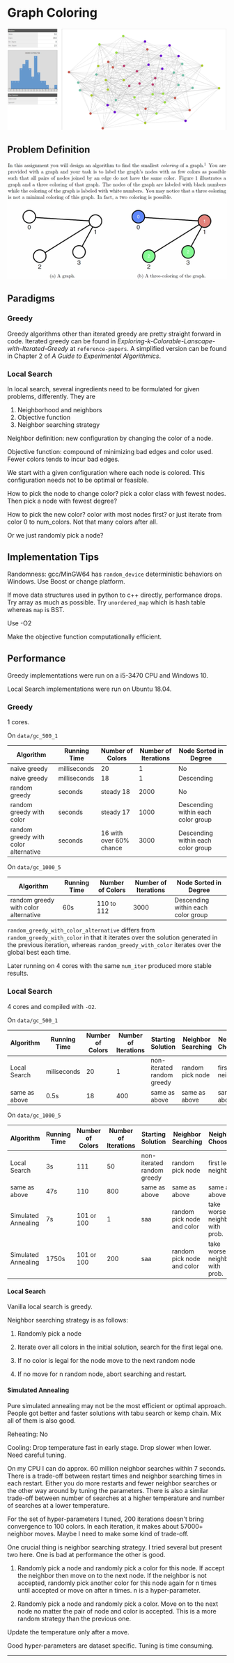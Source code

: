 # Graph Coloring
![alt text][50_vis]
## Problem Definition

![alt text][problem_def]

## Paradigms
### Greedy
Greedy algorithms other than iterated greedy are pretty straight forward in code. Iterated greedy can be found in _Exploring-k-Colorable-Lanscape-with-Iterated-Greedy_ at `reference-papers`. A simplified version can be found in Chapter 2 of _A Guide to Experimental Algorithmics_.

### Local Search
In local search, several ingredients need to be formulated for given problems, differently. They are

1. Neighborhood and neighbors
2. Objective function
3. Neighbor searching strategy

Neighbor definition: new configuration by changing the color of a node.

Objective function: compound of minimizing bad edges and color used. Fewer colors tends to incur bad edges.

We start with a given configuration where each node is colored. This configuration needs not to be optimal or feasible.

How to pick the node to change color? pick a color class with fewest nodes. Then pick a node with fewest degree?

How to pick the new color? color with most nodes first? or just iterate from color 0 to num_colors. Not that many colors after all.

Or we just randomly pick a node?

## Implementation Tips

Randomness: gcc/MinGW64 has `random_device` deterministic behaviors on Windows. Use Boost or change platform.

If move data structures used in python to c++ directly, performance drops. Try array as much as possible. Try `unordered_map` which is hash table whereas `map` is BST.

Use -O2

Make the objective function computationally efficient.

## Performance

Greedy implementations were run on a i5-3470 CPU and Windows 10.

Local Search implementations were run on Ubuntu 18.04.

### Greedy

1 cores.

On `data/gc_500_1`

| Algorithm | Running Time | Number of Colors | Number of Iterations | Node Sorted in Degree |
|-----------|--------------|------------------|----------------------|-----------------------|
| naive greedy | milliseconds | 20 | 1 | No |
| naive greedy | milliseconds | 18 | 1 | Descending |
| random greedy | seconds | steady 18 | 2000 | No |
| random greedy with color | seconds | steady 17 | 1000 | Descending within each color group |
| random greedy with color alternative | seconds | 16 with over 60% chance | 3000 | Descending within each color group |

On `data/gc_1000_5`

| Algorithm | Running Time | Number of Colors | Number of Iterations | Node Sorted in Degree |
|-----------|--------------|------------------|----------------------|-----------------------|
| random greedy with color alternative | 60s | 110 to 112 | 3000 | Descending within each color group |

`random_greedy_with_color_alternative` differs from `random_greedy_with_color` in that it iterates over the solution generated in the previous iteration, whereas `random_greedy_with_color` iterates over the global best each time.

Later running on 4 cores with the same `num_iter` produced more stable results.

### Local Search

4 cores and compiled with `-O2`.

On `data/gc_500_1`

| Algorithm | Running Time | Number of Colors | Number of Iterations | Starting Solution | Neighbor Searching | Neighbor Choosing | Restart Heuristic |
|-----------|--------------|------------------|----------------------|-------------------|--------------------|-------------------|---------|
| Local Search | miliseconds | 20 | 1 | non-iterated random greedy | random pick node | first legal neighbor | no move for 500 neighbors |
| same as above | 0.5s | 18 | 400 | same as above | same as above | same as above | same as above |

On `data/gc_1000_5`

| Algorithm | Running Time | Number of Colors | Number of Iterations | Starting Solution | Neighbor Searching | Neighbor Choosing | Restart Heuristic |
|-----------|--------------|------------------|----------------------|-------------------|--------------------|-------------------|---------|
| Local Search | 3s | 111 | 50 | non-iterated random greedy | random pick node | first legal neighbor | no move for 500 neighbors |
| same as above | 47s | 110 | 800 | same as above | same as above | same as above | same as above |
| Simulated Annealing | 7s | 101 or 100 | 1 | saa | random pick node and color | take worse neighbor with prob. | temperature drop below 1.0 |
| Simulated Annealing | 1750s | 101 or 100 | 200 | saa | random pick node and color | take worse neighbor with prob. | temperature drop below 1.0 |


#### Local Search

Vanilla local search is greedy.

Neighbor searching strategy is as follows:

1. Randomly pick a node

2. Iterate over all colors in the initial solution, search for the first legal one.

3. If no color is legal for the node move to the next random node

4. If no move for n random node, abort searching and restart.

#### Simulated Annealing

Pure simulated annealing may not be the most efficient or optimal approach. People got better and faster solutions with tabu search or kemp chain. Mix all of them is also good.

Reheating: No

Cooling: Drop temperature fast in early stage. Drop slower when lower. Need careful tuning.

On my CPU I can do approx. 60 million neighbor searches within 7 seconds. There is a trade-off between restart times and neighbor searching times in each restart. Either you do more restarts and fewer neighbor searches or the other way around by tuning the parameters. There is also a similar trade-off between number of searches at a higher temperature and number of searches at a lower temperature.

For the set of hyper-parameters I tuned, 200 iterations doesn't bring convergence to 100 colors. In each iteration, it makes about 57000+ neighbor moves. Maybe I need to make some kind of trade-off.

One crucial thing is neighbor searching strategy. I tried several but present two here. One is bad at performance the other is good.

1. Randomly pick a node and randomly pick a color for this node. If accept the neighbor then move on to the next node. If the neighbor is not accepted, randomly pick another color for this node again for n times until accepted or move on after n times. n is a hyper-parameter.

2. Randomly pick a node and randomly pick a color. Move on to the next node no matter the pair of node and color is accepted. This is a more random strategy than the previous one.

Update the temperature only after a move.

Good hyper-parameters are dataset specific. Tuning is time consuming.

---
[50_vis]: ./50_vis.jpg
[problem_def]: ./problem_def.jpg
